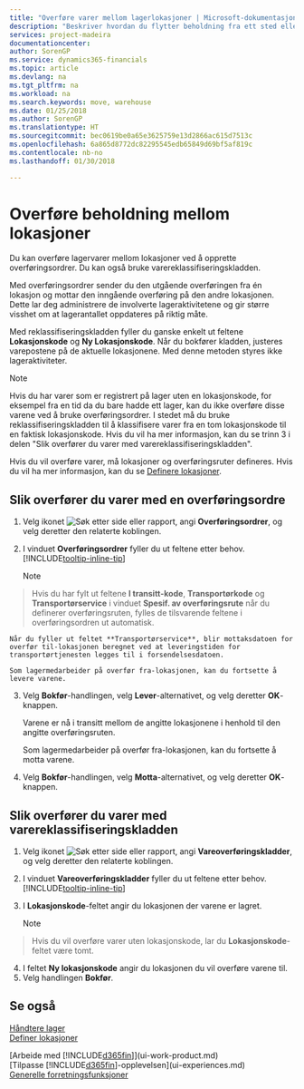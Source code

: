 ```yaml
---
title: "Overføre varer mellom lagerlokasjoner | Microsoft-dokumentasjon"
description: "Beskriver hvordan du flytter beholdning fra ett sted eller lager til et annet, enten med reklassifiseringskladden eller overføringsordrer."
services: project-madeira
documentationcenter: 
author: SorenGP
ms.service: dynamics365-financials
ms.topic: article
ms.devlang: na
ms.tgt_pltfrm: na
ms.workload: na
ms.search.keywords: move, warehouse
ms.date: 01/25/2018
ms.author: SorenGP
ms.translationtype: HT
ms.sourcegitcommit: bec0619be0a65e3625759e13d2866ac615d7513c
ms.openlocfilehash: 6a865d8772dc82295545edb65849d69bf5af819c
ms.contentlocale: nb-no
ms.lasthandoff: 01/30/2018

---
```

# <a name="transfer-inventory-between-locations"></a>Overføre beholdning mellom lokasjoner
Du kan overføre lagervarer mellom lokasjoner ved å opprette overføringsordrer. Du kan også bruke varereklassifiseringskladden.

Med overføringsordrer sender du den utgående overføringen fra én lokasjon og mottar den inngående overføring på den andre lokasjonen. Dette lar deg administrere de involverte lageraktivitetene og gir større visshet om at lagerantallet oppdateres på riktig måte.

Med reklassifiseringskladden fyller du ganske enkelt ut feltene **Lokasjonskode** og **Ny Lokasjonskode**. Når du bokfører kladden, justeres varepostene på de aktuelle lokasjonene. Med denne metoden styres ikke lageraktiviteter.

> [!NOTE]  
>   Hvis du har varer som er registrert på lager uten en lokasjonskode, for eksempel fra en tid da du bare hadde ett lager, kan du ikke overføre disse varene ved å bruke overføringsordrer. I stedet må du bruke reklassifiseringskladden til å klassifisere varer fra en tom lokasjonskode til en faktisk lokasjonskode.  Hvis du vil ha mer informasjon, kan du se trinn 3 i delen "Slik overfører du varer med varereklassifiseringskladden".

Hvis du vil overføre varer, må lokasjoner og overføringsruter defineres. Hvis du vil ha mer informasjon, kan du se [Definere lokasjoner](inventory-how-setup-locations.md).

## <a name="to-transfer-items-with-a-transfer-order"></a>Slik overfører du varer med en overføringsordre
1. Velg ikonet ![Søk etter side eller rapport](media/ui-search/search_small.png "Søk etter side eller rapport"), angi **Overføringsordrer**, og velg deretter den relaterte koblingen.
2. I vinduet **Overføringsordrer** fyller du ut feltene etter behov. [!INCLUDE[tooltip-inline-tip](includes/tooltip-inline-tip_md.md)]

    > [!NOTE]  
>   Hvis du har fylt ut feltene **I transitt-kode**, **Transportørkode** og **Transportørservice** i vinduet **Spesif. av overføringsrute** når du definerer overføringsruten, fylles de tilsvarende feltene i overføringsordren ut automatisk.

    Når du fyller ut feltet **Transportørservice**, blir mottaksdatoen for overfør til-lokasjonen beregnet ved at leveringstiden for transportørtjenesten legges til i forsendelsesdatoen.

    Som lagermedarbeider på overfør fra-lokasjonen, kan du fortsette å levere varene.
3. Velg **Bokfør**-handlingen, velg **Lever**-alternativet, og velg deretter **OK**-knappen.

    Varene er nå i transitt mellom de angitte lokasjonene i henhold til den angitte overføringsruten.

    Som lagermedarbeider på overfør fra-lokasjonen, kan du fortsette å motta varene.
4. Velg **Bokfør**-handlingen, velg **Motta**-alternativet, og velg deretter **OK**-knappen.

## <a name="to-transfer-items-with-the-item-reclassification-journal"></a>Slik overfører du varer med varereklassifiseringskladden
1. Velg ikonet ![Søk etter side eller rapport](media/ui-search/search_small.png "Søk etter side eller rapport"), angi **Vareoverføringskladder**, og velg deretter den relaterte koblingen.
2. I vinduet **Vareoverføringskladder** fyller du ut feltene etter behov. [!INCLUDE[tooltip-inline-tip](includes/tooltip-inline-tip_md.md)]
3. I **Lokasjonskode**-feltet angir du lokasjonen der varene er lagret.

    > [!NOTE]  
>   Hvis du vil overføre varer uten lokasjonskode, lar du **Lokasjonskode**-feltet være tomt.
4. I feltet **Ny lokasjonskode** angir du lokasjonen du vil overføre varene til.
5. Velg handlingen **Bokfør**.

## <a name="see-also"></a>Se også
[Håndtere lager](inventory-manage-inventory.md)  
[Definer lokasjoner](inventory-how-setup-locations.md)  

[Arbeide med [!INCLUDE[d365fin](includes/d365fin_md.md)]](ui-work-product.md)  
[Tilpasse [!INCLUDE[d365fin](includes/d365fin_md.md)]-opplevelsen](ui-experiences.md)  
[Generelle forretningsfunksjoner](ui-across-business-areas.md)


